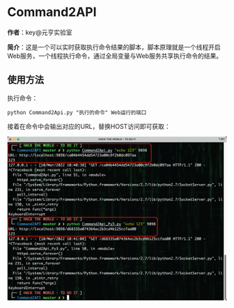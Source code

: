 # Command2API

**作者**：key@元亨实验室

**简介**：这是一个可以实时获取执行命令结果的脚本，脚本原理就是一个线程开启Web服务，一个线程执行命令，通过全局变量与Web服务共享执行命令的结果。

## 使用方法

执行命令：

```shell
python Command2Api.py "执行的命令" Web运行的端口
```

接着在命令中会输出对应的URL，替换HOST访问即可获取：

![](images/0.png)

